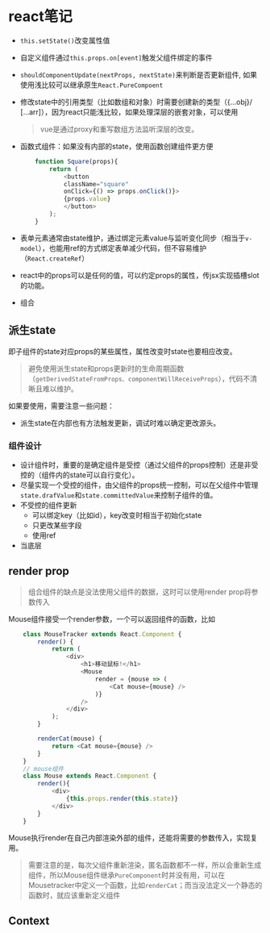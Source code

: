 # react笔记
- `this.setState()`改变属性值
- 自定义组件通过`this.props.on[event]`触发父组件绑定的事件
- `shouldComponentUpdate(nextProps, nextState)`来判断是否更新组件, 如果使用浅比较可以继承原生`React.PureCompoent`
- 修改state中的引用类型（比如数组和对象）时需要创建新的类型（{...obj}/ [...arr]），因为react只能浅比较，如果处理深层的嵌套对象，可以使用
    > vue是通过proxy和重写数组方法监听深层的改变。
- 函数式组件：如果没有内部的state，使用函数创建组件更方便
    ```js
        function Square(props){
            return (
                <button
                className="square"
                onClick={() => props.onClick()}>
                {props.value}
                </button>
            );
        }
    ```
    
- 表单元素通常由state维护，通过绑定元素value与监听变化同步（相当于`v-model`），也能用ref的方式绑定表单减少代码，但不容易维护（`React.createRef`）

- react中的props可以是任何的值，可以约定props的属性，传jsx实现插槽slot的功能。
- 组合
## 派生state

即子组件的state对应props的某些属性，属性改变时state也要相应改变。

> 避免使用派生state和props更新时的生命周期函数（`getDerivedStateFromProps、componentWillReceiveProps`），代码不清晰且难以维护。

如果要使用，需要注意一些问题：
- 派生state在内部也有方法触发更新，调试时难以确定更改源头。

### 组件设计
- 设计组件时，重要的是确定组件是受控（通过父组件的props控制）还是非受控的（组件内的state可以自行变化）。
- 尽量实现一个受控的组件，由父组件的props统一控制，可以在父组件中管理`state.drafValue`和`state.committedValue`来控制子组件的值。
- 不受控的组件更新
    - 可以绑定key（比如id），key改变时相当于初始化state
    - 只更改某些字段
    - 使用ref
- 当底层

## render prop
> 组合组件的缺点是没法使用父组件的数据，这时可以使用render prop将参数传入

Mouse组件接受一个render参数，一个可以返回组件的函数，比如
```js
    class MouseTracker extends React.Component {
        render() {
            return (
                <div>
                    <h1>移动鼠标!</h1>
                    <Mouse 
                        render = {mouse => (
                            <Cat mouse={mouse} />
                        )}
                    />
                </div>
            );
        }

        renderCat(mouse) {
            return <Cat mouse={mouse} />
        }
    }
    // mouse组件
    class Mouse extends React.Component {
        render(){
            <div>
                {this.props.render(this.state)}
            </div>
        }
    }
```
Mouse执行render在自己内部渲染外部的组件，还能将需要的参数传入，实现复用。

> 需要注意的是，每次父组件重新渲染，匿名函数都不一样，所以会重新生成组件，所以Mouse组件继承`PureComponent`时并没有用，可以在Mousetracker中定义一个函数，比如`renderCat`；而当没法定义一个静态的函数时，就应该重新定义组件

## Context


